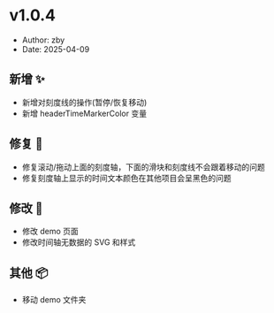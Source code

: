 # v1.0.4

- Author: zby
- Date: 2025-04-09

## 新增 ✨

- 新增对刻度线的操作(暂停/恢复移动)
- 新增 headerTimeMarkerColor 变量

## 修复 🔩

- 修复滚动/拖动上面的刻度轴，下面的滑块和刻度线不会跟着移动的问题
- 修复刻度轴上显示的时间文本颜色在其他项目会呈黑色的问题

## 修改 📝

- 修改 demo 页面
- 修改时间轴无数据的 SVG 和样式

## 其他 📦

- 移动 demo 文件夹
